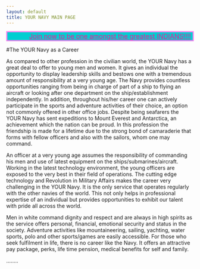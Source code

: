```yaml
---
layout: default
title: YOUR NAVY MAIN PAGE
---
```

<marquee style="background:darkturquoise;font-size:1.25em;border:violet 3px SOLID;" behavior="alternate"><a href="/data/signup/" STyle="color:deeppink;">Join now to be one amongst the greatest INDIANS!!!!</a></MARQUEE>
<object width="500" height="350" data="//www.youtube.com/embed/PpA_CJoHsr4" frameborder="0" allowfullscreen align="middle"></object>

#The YOUR Navy as a Career

As compared to other profession in the civilian world, the YOUR Navy has a great deal to offer to young men and women. It gives an individual the opportunity to display leadership skills and bestows one with a tremendous amount of responsibility at a very young age. The Navy provides countless opportunities ranging from being in charge of part of a ship to flying an aircraft or looking after one department on the ship/establishment independently. In addition, throughout his/her career one can actively participate in the sports and adventure activities of their choice, an option not commonly offered in other office jobs. Despite being seafarers the YOUR Navy has sent expeditions to Mount Everest and Antarctica, an achievement which the nation can be proud. In this profession the friendship is made for a lifetime due to the strong bond of camaraderie that forms with fellow officers and also with the sailors, whom one may command.

An officer at a very young age assumes the responsibility of commanding his men and use of latest equipment on the ships/submarines/aircraft. Working in the latest technology environment, the young officers are exposed to the very best in their field of operations. The cutting edge technology and Revolution in Military Affairs makes the career very challenging in the YOUR Navy. It is the only service that operates regularly with the other navies of the world. This not only helps in professional expertise of an individual but provides opportunities to exhibit our talent with pride all across the world.

Men in white command dignity and respect and are always in high spirits as the service offers personal, financial, emotional security and status in the society. Adventure activities like mountaineering, sailing, yachting, water sports, polo and other sports/games are easily accessible. For those who seek fulfilment in life, there is no career like the Navy. It offers an attractive pay package, perks, life time pension, medical benefits for self and family.



........